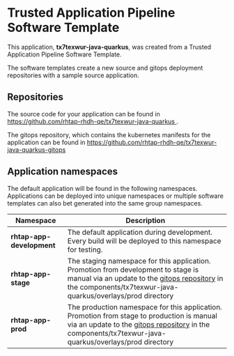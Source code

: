 # Trusted Application Pipeline Software Template

This application, **tx7texwur-java-quarkus**, was created from a Trusted Application Pipeline Software Template.

The software templates create a new source and gitops deployment repositories with a sample source application. 

## Repositories

The source code for your application can be found in [https://github.com/rhtap-rhdh-qe/tx7texwur-java-quarkus ](https://github.com/rhtap-rhdh-qe/tx7texwur-java-quarkus ).
 
The gitops repository, which contains the kubernetes manifests for the application can be found in 
[https://github.com/rhtap-rhdh-qe/tx7texwur-java-quarkus-gitops ](https://github.com/rhtap-rhdh-qe/tx7texwur-java-quarkus-gitops ) 

## Application namespaces 

The default application will be found in the following namespaces. Applications can be deployed into unique namespaces or multiple software templates can also bet generated into the same group namespaces.  

|  Namespace   |  Description   |  
| -------- | -------- |   
| **rhtap-app-development** | The default application during development. Every build will be deployed to this namespace for testing. | 
| **rhtap-app-stage** | The staging namespace for this application. Promotion from development to stage is manual via an update to the [gitops repository](https://github.com/rhtap-rhdh-qe/tx7texwur-java-quarkus-gitops ) in the components/tx7texwur-java-quarkus/overlays/prod directory |  
| **rhtap-app-prod** | The production namespace for this application. Promotion from stage to production is manual via an update to the [gitops repository](https://github.com/rhtap-rhdh-qe/tx7texwur-java-quarkus-gitops ) in the components/tx7texwur-java-quarkus/overlays/prod directory | 